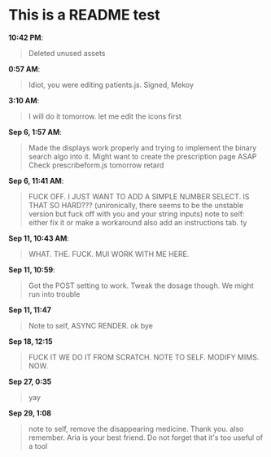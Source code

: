 # This is a README test
**10:42 PM**: 
>Deleted unused assets

**0:57 AM**:
>Idiot, you were editing patients.js. Signed, Mekoy

**3:10 AM**:
>I will do it tomorrow. let me edit the icons first

**Sep 6, 1:57 AM**:
>Made the displays work properly and trying to implement the binary search algo into it. Might want to create the prescription page ASAP
>Check prescribeform.js tomorrow retard

**Sep 6, 11:41 AM**:
>FUCK OFF. I JUST WANT TO ADD A SIMPLE NUMBER SELECT. IS THAT SO HARD??? (unironically, there seems to be the unstable version but fuck off with you and your string inputs)
>note to self: either fix it or make a workaround
>also add an instructions tab. ty

**Sep 11, 10:43 AM**:
>WHAT. THE. FUCK. MUI WORK WITH ME HERE.

**Sep 11, 10:59**:
>Got the POST setting to work. Tweak the dosage though. We might run into trouble

**Sep 11, 11:47**
>Note to self, ASYNC RENDER. ok bye

**Sep 18, 12:15**
>FUCK IT WE DO IT FROM SCRATCH.
>NOTE TO SELF. MODIFY MIMS. NOW.

**Sep 27, 0:35**
>yay

**Sep 29, 1:08**
>note to self, remove the disappearing medicine. Thank you.
>also remember. Aria is your best friend. Do not forget that it's too useful of a tool